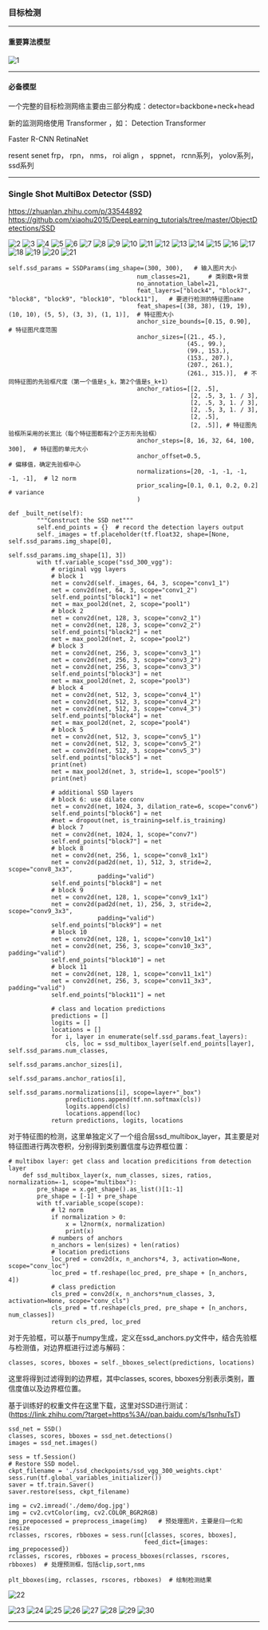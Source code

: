 ### 目标检测
-----

#### 重要算法模型

![1](img/1.png)

------

#### 必备模型

一个完整的目标检测网络主要由三部分构成：detector=backbone+neck+head

新的监测网络使用 Transformer ，如： Detection Transformer

Faster R-CNN
RetinaNet 



resent 
senet
frp，
rpn，
nms，
roi align ，
sppnet，
rcnn系列，
yolov系列，
ssd系列




--------

### Single Shot MultiBox Detector (SSD) 
https://zhuanlan.zhihu.com/p/33544892
https://github.com/xiaohu2015/DeepLearning_tutorials/tree/master/ObjectDetections/SSD



![2](img/2.png)
![3](img/3.png)
![4](img/4.png)
![5](img/5.png)
![6](img/6.png)
![7](img/7.png)
![8](img/8.png)
![9](img/9.png)
![10](img/10.png)
![11](img/11.png)
![12](img/12.png)
![13](img/13.png)
![14](img/14.png)
![15](img/15.png)
![16](img/16.png)
![17](img/17.png)
![18](img/18.png)
![19](img/19.png)
![20](img/20.png)
![21](img/21.png)


    
    self.ssd_params = SSDParams(img_shape=(300, 300),   # 输入图片大小
                                        num_classes=21,     # 类别数+背景
                                        no_annotation_label=21,
                                        feat_layers=["block4", "block7", "block8", "block9", "block10", "block11"],   # 要进行检测的特征图name
                                        feat_shapes=[(38, 38), (19, 19), (10, 10), (5, 5), (3, 3), (1, 1)],  # 特征图大小
                                        anchor_size_bounds=[0.15, 0.90],  # 特征图尺度范围
                                        anchor_sizes=[(21., 45.),
                                                      (45., 99.),
                                                      (99., 153.),
                                                      (153., 207.),
                                                      (207., 261.),
                                                      (261., 315.)],  # 不同特征图的先验框尺度（第一个值是s_k，第2个值是s_k+1）
                                        anchor_ratios=[[2, .5],
                                                       [2, .5, 3, 1. / 3],
                                                       [2, .5, 3, 1. / 3],
                                                       [2, .5, 3, 1. / 3],
                                                       [2, .5],
                                                       [2, .5]], # 特征图先验框所采用的长宽比（每个特征图都有2个正方形先验框）
                                        anchor_steps=[8, 16, 32, 64, 100, 300],  # 特征图的单元大小
                                        anchor_offset=0.5,                       # 偏移值，确定先验框中心
                                        normalizations=[20, -1, -1, -1, -1, -1],  # l2 norm
                                        prior_scaling=[0.1, 0.1, 0.2, 0.2]       # variance
                                        )

    def _built_net(self):
            """Construct the SSD net"""
            self.end_points = {}  # record the detection layers output
            self._images = tf.placeholder(tf.float32, shape=[None, self.ssd_params.img_shape[0],
                                                            self.ssd_params.img_shape[1], 3])
            with tf.variable_scope("ssd_300_vgg"):
                # original vgg layers
                # block 1
                net = conv2d(self._images, 64, 3, scope="conv1_1")
                net = conv2d(net, 64, 3, scope="conv1_2")
                self.end_points["block1"] = net
                net = max_pool2d(net, 2, scope="pool1")
                # block 2
                net = conv2d(net, 128, 3, scope="conv2_1")
                net = conv2d(net, 128, 3, scope="conv2_2")
                self.end_points["block2"] = net
                net = max_pool2d(net, 2, scope="pool2")
                # block 3
                net = conv2d(net, 256, 3, scope="conv3_1")
                net = conv2d(net, 256, 3, scope="conv3_2")
                net = conv2d(net, 256, 3, scope="conv3_3")
                self.end_points["block3"] = net
                net = max_pool2d(net, 2, scope="pool3")
                # block 4
                net = conv2d(net, 512, 3, scope="conv4_1")
                net = conv2d(net, 512, 3, scope="conv4_2")
                net = conv2d(net, 512, 3, scope="conv4_3")
                self.end_points["block4"] = net
                net = max_pool2d(net, 2, scope="pool4")
                # block 5
                net = conv2d(net, 512, 3, scope="conv5_1")
                net = conv2d(net, 512, 3, scope="conv5_2")
                net = conv2d(net, 512, 3, scope="conv5_3")
                self.end_points["block5"] = net
                print(net)
                net = max_pool2d(net, 3, stride=1, scope="pool5")
                print(net)
    
                # additional SSD layers
                # block 6: use dilate conv
                net = conv2d(net, 1024, 3, dilation_rate=6, scope="conv6")
                self.end_points["block6"] = net
                #net = dropout(net, is_training=self.is_training)
                # block 7
                net = conv2d(net, 1024, 1, scope="conv7")
                self.end_points["block7"] = net
                # block 8
                net = conv2d(net, 256, 1, scope="conv8_1x1")
                net = conv2d(pad2d(net, 1), 512, 3, stride=2, scope="conv8_3x3",
                             padding="valid")
                self.end_points["block8"] = net
                # block 9
                net = conv2d(net, 128, 1, scope="conv9_1x1")
                net = conv2d(pad2d(net, 1), 256, 3, stride=2, scope="conv9_3x3",
                             padding="valid")
                self.end_points["block9"] = net
                # block 10
                net = conv2d(net, 128, 1, scope="conv10_1x1")
                net = conv2d(net, 256, 3, scope="conv10_3x3", padding="valid")
                self.end_points["block10"] = net
                # block 11
                net = conv2d(net, 128, 1, scope="conv11_1x1")
                net = conv2d(net, 256, 3, scope="conv11_3x3", padding="valid")
                self.end_points["block11"] = net
    
                # class and location predictions
                predictions = []
                logits = []
                locations = []
                for i, layer in enumerate(self.ssd_params.feat_layers):
                    cls, loc = ssd_multibox_layer(self.end_points[layer], self.ssd_params.num_classes,
                                                  self.ssd_params.anchor_sizes[i],
                                                  self.ssd_params.anchor_ratios[i],
                                                  self.ssd_params.normalizations[i], scope=layer+"_box")
                    predictions.append(tf.nn.softmax(cls))
                    logits.append(cls)
                    locations.append(loc)
                return predictions, logits, locations

对于特征图的检测，这里单独定义了一个组合层ssd_multibox_layer，其主要是对特征图进行两次卷积，分别得到类别置信度与边界框位置：
    
    # multibox layer: get class and location predicitions from detection layer
        def ssd_multibox_layer(x, num_classes, sizes, ratios, normalization=-1, scope="multibox"):
            pre_shape = x.get_shape().as_list()[1:-1]
            pre_shape = [-1] + pre_shape
            with tf.variable_scope(scope):
                # l2 norm
                if normalization > 0:
                    x = l2norm(x, normalization)
                    print(x)
                # numbers of anchors
                n_anchors = len(sizes) + len(ratios)
                # location predictions
                loc_pred = conv2d(x, n_anchors*4, 3, activation=None, scope="conv_loc")
                loc_pred = tf.reshape(loc_pred, pre_shape + [n_anchors, 4])
                # class prediction
                cls_pred = conv2d(x, n_anchors*num_classes, 3, activation=None, scope="conv_cls")
                cls_pred = tf.reshape(cls_pred, pre_shape + [n_anchors, num_classes])
                return cls_pred, loc_pred


对于先验框，可以基于numpy生成，定义在ssd_anchors.py文件中，结合先验框与检测值，对边界框进行过滤与解码：

    classes, scores, bboxes = self._bboxes_select(predictions, locations)

这里将得到过滤得到的边界框，其中classes, scores, bboxes分别表示类别，置信度值以及边界框位置。

基于训练好的权重文件在这里下载，这里对SSD进行测试：
(https://link.zhihu.com/?target=https%3A//pan.baidu.com/s/1snhuTsT)
    
    ssd_net = SSD()
    classes, scores, bboxes = ssd_net.detections()
    images = ssd_net.images()
    
    sess = tf.Session()
    # Restore SSD model.
    ckpt_filename = './ssd_checkpoints/ssd_vgg_300_weights.ckpt'
    sess.run(tf.global_variables_initializer())
    saver = tf.train.Saver()
    saver.restore(sess, ckpt_filename)
    
    img = cv2.imread('./demo/dog.jpg')
    img = cv2.cvtColor(img, cv2.COLOR_BGR2RGB)
    img_prepocessed = preprocess_image(img)   # 预处理图片，主要是归一化和resize
    rclasses, rscores, rbboxes = sess.run([classes, scores, bboxes],
                                          feed_dict={images: img_prepocessed})
    rclasses, rscores, rbboxes = process_bboxes(rclasses, rscores, rbboxes)  # 处理预测框，包括clip,sort,nms
    
    plt_bboxes(img, rclasses, rscores, rbboxes)  # 绘制检测结果

![22](img/22.png)

![23](img/23.png)
![24](img/24.png)
![25](img/25.png)
![26](img/26.png)
![27](img/27.png)
![28](img/28.png)
![29](img/29.png)
![30](img/30.png)




---------------






































































